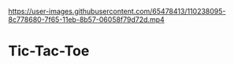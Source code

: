 

https://user-images.githubusercontent.com/65478413/110238095-8c778680-7f65-11eb-8b57-06058f79d72d.mp4

# Tic-Tac-Toe
